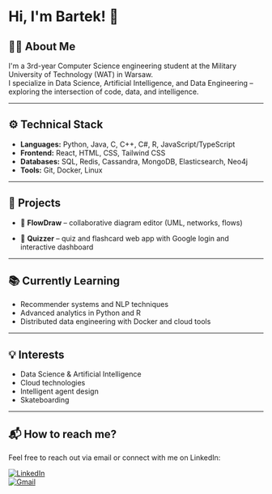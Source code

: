 # Hi, I'm Bartek! 👋

## 👨‍💻 About Me

I'm a 3rd-year Computer Science engineering student at the Military University of Technology (WAT) in Warsaw.  
I specialize in Data Science, Artificial Intelligence, and Data Engineering – exploring the intersection of code, data, and intelligence.  

---

## ⚙️ Technical Stack

- **Languages:** Python, Java, C, C++, C#, R, JavaScript/TypeScript
- **Frontend:** React, HTML, CSS, Tailwind CSS
- **Databases:** SQL, Redis, Cassandra, MongoDB, Elasticsearch, Neo4j
- **Tools:** Git, Docker, Linux

---

## 🚀 Projects

- 🔷 **FlowDraw** – collaborative diagram editor (UML, networks, flows)  
  
- 🧠 **Quizzer** – quiz and flashcard web app with Google login and interactive dashboard  
  
---

## 📚 Currently Learning

- Recommender systems and NLP techniques
- Advanced analytics in Python and R
- Distributed data engineering with Docker and cloud tools

---

## 💡 Interests

- Data Science & Artificial Intelligence  
- Cloud technologies  
- Intelligent agent design  
- Skateboarding

---

## 📬 How to reach me?

Feel free to reach out via email or connect with me on LinkedIn:

[![LinkedIn](https://img.shields.io/badge/LinkedIn-blue?logo=linkedin&logoColor=white)](https://linkedin.com/in/bartosz-billik-701502372/)  
[![Gmail](https://img.shields.io/badge/Email-bartekbillik@gmail.com-red?logo=gmail&logoColor=white)](mailto:bartekbillik@gmail.com)
